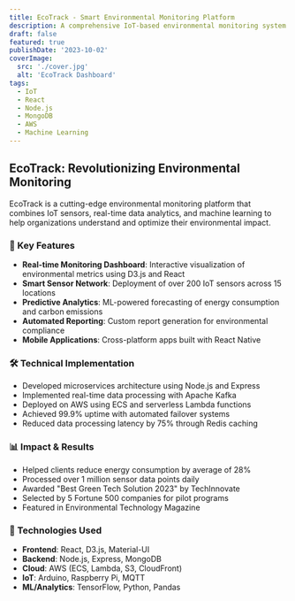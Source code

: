 ```yaml
---
title: EcoTrack - Smart Environmental Monitoring Platform
description: A comprehensive IoT-based environmental monitoring system that helps organizations track and reduce their carbon footprint in real-time.
draft: false
featured: true
publishDate: '2023-10-02'
coverImage:
  src: './cover.jpg'
  alt: 'EcoTrack Dashboard'
tags:
  - IoT
  - React
  - Node.js
  - MongoDB
  - AWS
  - Machine Learning
---
```


## EcoTrack: Revolutionizing Environmental Monitoring

EcoTrack is a cutting-edge environmental monitoring platform that combines IoT sensors, real-time data analytics, and machine learning to help organizations understand and optimize their environmental impact.

### 🌟 Key Features

- **Real-time Monitoring Dashboard**: Interactive visualization of environmental metrics using D3.js and React
- **Smart Sensor Network**: Deployment of over 200 IoT sensors across 15 locations
- **Predictive Analytics**: ML-powered forecasting of energy consumption and carbon emissions
- **Automated Reporting**: Custom report generation for environmental compliance
- **Mobile Applications**: Cross-platform apps built with React Native

### 🛠️ Technical Implementation

- Developed microservices architecture using Node.js and Express
- Implemented real-time data processing with Apache Kafka
- Deployed on AWS using ECS and serverless Lambda functions
- Achieved 99.9% uptime with automated failover systems
- Reduced data processing latency by 75% through Redis caching

### 📊 Impact & Results

- Helped clients reduce energy consumption by average of 28%
- Processed over 1 million sensor data points daily
- Awarded "Best Green Tech Solution 2023" by TechInnovate
- Selected by 5 Fortune 500 companies for pilot programs
- Featured in Environmental Technology Magazine

### 🔧 Technologies Used

- **Frontend**: React, D3.js, Material-UI
- **Backend**: Node.js, Express, MongoDB
- **Cloud**: AWS (ECS, Lambda, S3, CloudFront)
- **IoT**: Arduino, Raspberry Pi, MQTT
- **ML/Analytics**: TensorFlow, Python, Pandas
